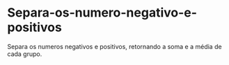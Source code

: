 # Separa-os-numero-negativo-e-positivos
 Separa os numeros negativos e positivos, retornando a soma e a média de cada grupo.
